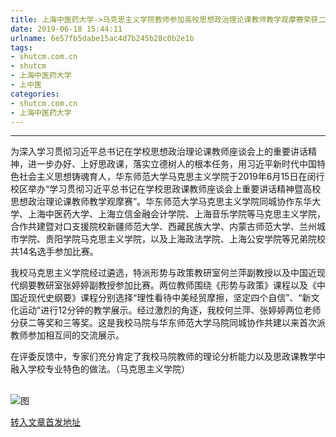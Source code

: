 ```yaml
---
title: 上海中医药大学->马克思主义学院教师参加高校思想政治理论课教师教学观摩赛荣获二、三等奖 | shutcm.com.cn
date: 2019-06-18 15:44:11
urlname: 6e57fb5dabe15ac4d7b245b28c0b2e1b
tags: 
- shutcm.com.cn
- shutcm
- 上海中医药大学
- 上中医
categories:
- shutcm.com.cn
- 上海中医药大学
---
```



****

为深入学习贯彻习近平总书记在学校思想政治理论课教师座谈会上的重要讲话精神，进一步办好、上好思政课，落实立德树人的根本任务，用习近平新时代中国特色社会主义思想铸魂育人，华东师范大学马克思主义学院于2019年6月15日在闵行校区举办“学习贯彻习近平总书记在学校思政课教师座谈会上重要讲话精神暨高校思想政治理论课教师教学观摩赛”。华东师范大学马克思主义学院同城协作东华大学、上海中医药大学、上海立信金融会计学院、上海音乐学院等马克思主义学院，合作共建暨对口支援院校新疆师范大学、西藏民族大学、内蒙古师范大学、兰州城市学院、贵阳学院马克思主义学院，以及上海政法学院、上海公安学院等兄弟院校共14名选手参加比赛。

我校马克思主义学院经过遴选，特派形势与政策教研室何兰萍副教授以及中国近现代纲要教研室张婷婷副教授参加比赛。两位教师围绕《形势与政策》课程以及《中国近现代史纲要》课程分别选择“理性看待中美经贸摩擦，坚定四个自信”、“新文化运动”进行12分钟的教学展示。经过激烈的角逐，我校何兰萍、张婷婷两位老师分获二等奖和三等奖。这是我校马院与华东师范大学马院同城协作共建以来首次派教师参加相互间的交流展示。

在评委反馈中，专家们充分肯定了我校马院教师的理论分析能力以及思政课教学中融入学校专业特色的做法。（马克思主义学院）                                                                      



![图](http://www.shutcm.edu.cn/_upload/article/images/9d/98/ffe4e0ee4b759c99cb21c1d18287/b1aac999-fab7-452b-9254-aff6a2ea2ac7.jpg)

[转入文章首发地址](http://www.shutcm.edu.cn/2019/0618/c973a105475/page.htm)